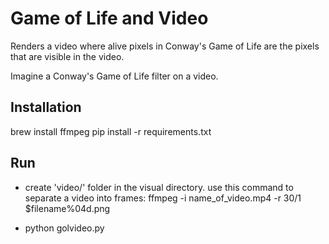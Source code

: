 # Game of Life and Video

Renders a video where alive pixels in Conway's Game of Life are the pixels that are visible in the video. 

Imagine a Conway's Game of Life filter on a video. 

## Installation

brew install ffmpeg
pip install -r requirements.txt

## Run
- create 'video/' folder in the visual directory. 
use this command to separate a video into frames:
ffmpeg -i name_of_video.mp4 -r 30/1 $filename%04d.png

- python golvideo.py
